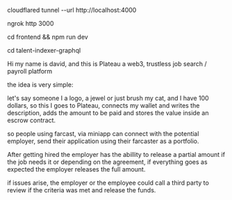 


cloudflared tunnel --url http://localhost:4000

ngrok http 3000

cd frontend && npm run dev

cd talent-indexer-graphql



Hi my name is david, and this is Plateau a web3, trustless job search / payroll platform

the idea is very simple:

let's say someone I a logo, a jewel or just brush my cat, and I have 100 dollars, so this I goes to Plateau, connects my wallet and writes the description, adds the amount to be paid and stores the value inside an escrow contract. 

so people using farcast, via miniapp can connect with the potential employer, send their application using their farcaster as a portfolio.

After getting hired the employer has the abillity to release a partial amount if the job needs it or depending on the agreement, if everything goes as expected the employer releases the full amount.

if issues arise, the employer or the employee could call a third party to review if the criteria was met and release the funds.

